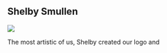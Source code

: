<h2>Shelby Smullen</h2>
<img src="https://identicons.github.com/784596d68fd29f7da760d206e0ac4e32.png">	
	<p>
		The most artistic of us, Shelby created our logo and 
	</p>
	
